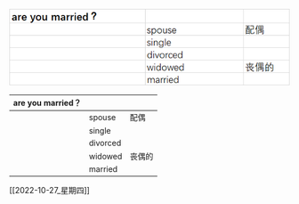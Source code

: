 
![](https://raw.githubusercontent.com/DustOfStars/ObsPicGo/master/Gavin_Obs/20221027111831.png)


| are you married？ |          |     |
|------------------|----------|-----|
|                  | spouse   | 配偶  |
|                  | single   |     |
|                  | divorced |     |
|                  | widowed  | 丧偶的 |
|                  | married  |


[[2022-10-27_星期四]]
